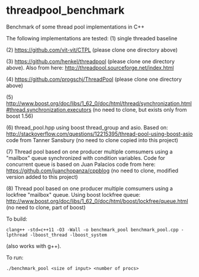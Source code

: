 # threadpool_benchmark
Benchmark of some thread pool implementations in C++

The following implementations are tested:
(1) single threaded baseline

(2) https://github.com/vit-vit/CTPL (please clone one directory above)

(3) https://github.com/henkel/threadpool (please clone one directory above). Also from here: http://threadpool.sourceforge.net/index.html

(4) https://github.com/progschj/ThreadPool (please clone one directory above)

(5) http://www.boost.org/doc/libs/1_62_0/doc/html/thread/synchronization.html#thread.synchronization.executors (no need to clone, but exists only from boost 1.56)

(6) thread_pool.hpp using boost thread_group and asio. Based on: http://stackoverflow.com/questions/12215395/thread-pool-using-boost-asio code from Tanner Sansbury (no need to clone copied into this project)

(7) Thread pool based on one producer multiple comsumers using a "mailbox" queue synchronized with condition variables. Code for concurrent queue is based on Juan Palacios code from here: https://github.com/juanchopanza/cppblog (no need to clone, modified version added to this project)

(8) Thread pool based on one producer multiple comsumers using a lockfree "mailbox" queue. Using boost lockfree queue: http://www.boost.org/doc/libs/1_62_0/doc/html/boost/lockfree/queue.html (no need to clone, part of boost)

To build:

```clang++ -std=c++11 -O3 -Wall -o benchmark_pool benchmark_pool.cpp -lpthread -lboost_thread -lboost_system```

(also works with g++).

To run:

```./benchmark_pool <size of input> <number of procs>```

